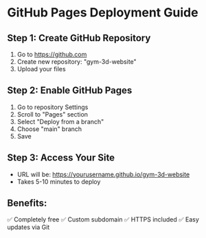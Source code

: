 # GitHub Pages Deployment Guide

## Step 1: Create GitHub Repository
1. Go to https://github.com
2. Create new repository: "gym-3d-website"
3. Upload your files

## Step 2: Enable GitHub Pages
1. Go to repository Settings
2. Scroll to "Pages" section
3. Select "Deploy from a branch"
4. Choose "main" branch
5. Save

## Step 3: Access Your Site
- URL will be: https://yourusername.github.io/gym-3d-website
- Takes 5-10 minutes to deploy

## Benefits:
✅ Completely free
✅ Custom subdomain
✅ HTTPS included
✅ Easy updates via Git
